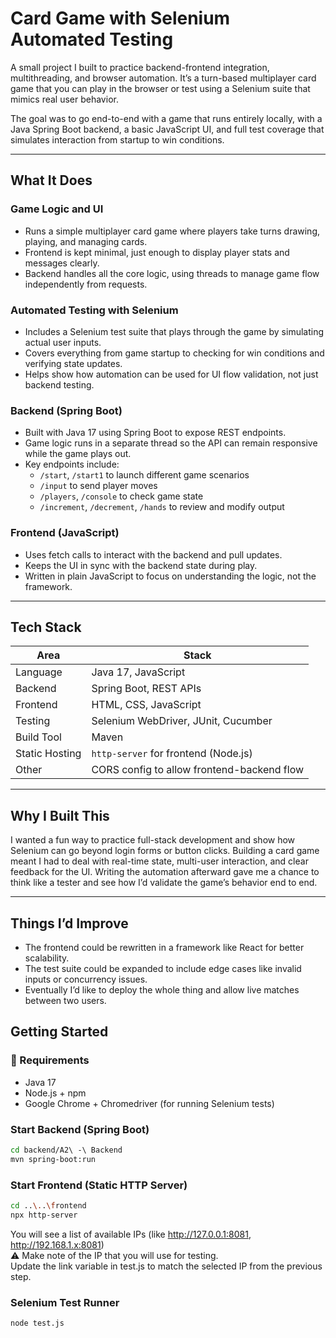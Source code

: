 # Card Game with Selenium Automated Testing

A small project I built to practice backend-frontend integration, multithreading, and browser automation. It’s a turn-based multiplayer card game that you can play in the browser or test using a Selenium suite that mimics real user behavior.

The goal was to go end-to-end with a game that runs entirely locally, with a Java Spring Boot backend, a basic JavaScript UI, and full test coverage that simulates interaction from startup to win conditions.

---

## What It Does

### Game Logic and UI

- Runs a simple multiplayer card game where players take turns drawing, playing, and managing cards.
- Frontend is kept minimal, just enough to display player stats and messages clearly.
- Backend handles all the core logic, using threads to manage game flow independently from requests.

### Automated Testing with Selenium

- Includes a Selenium test suite that plays through the game by simulating actual user inputs.
- Covers everything from game startup to checking for win conditions and verifying state updates.
- Helps show how automation can be used for UI flow validation, not just backend testing.

### Backend (Spring Boot)

- Built with Java 17 using Spring Boot to expose REST endpoints.
- Game logic runs in a separate thread so the API can remain responsive while the game plays out.
- Key endpoints include:
  - `/start`, `/start1` to launch different game scenarios
  - `/input` to send player moves
  - `/players`, `/console` to check game state
  - `/increment`, `/decrement`, `/hands` to review and modify output

### Frontend (JavaScript)

- Uses fetch calls to interact with the backend and pull updates.
- Keeps the UI in sync with the backend state during play.
- Written in plain JavaScript to focus on understanding the logic, not the framework.

---

## Tech Stack

| Area            | Stack                                     |
|-----------------|--------------------------------------------|
| Language         | Java 17, JavaScript                        |
| Backend          | Spring Boot, REST APIs                     |
| Frontend         | HTML, CSS, JavaScript                      |
| Testing          | Selenium WebDriver, JUnit, Cucumber        |
| Build Tool       | Maven                                      |
| Static Hosting   | `http-server` for frontend (Node.js)       |
| Other            | CORS config to allow frontend-backend flow |

---

## Why I Built This

I wanted a fun way to practice full-stack development and show how Selenium can go beyond login forms or button clicks. Building a card game meant I had to deal with real-time state, multi-user interaction, and clear feedback for the UI. Writing the automation afterward gave me a chance to think like a tester and see how I’d validate the game’s behavior end to end.

---

## Things I’d Improve

- The frontend could be rewritten in a framework like React for better scalability.
- The test suite could be expanded to include edge cases like invalid inputs or concurrency issues.
- Eventually I’d like to deploy the whole thing and allow live matches between two users.

## Getting Started

### 🔧 Requirements
- Java 17
- Node.js + npm
- Google Chrome + Chromedriver (for running Selenium tests)


### Start Backend (Spring Boot)
```bash
cd backend/A2\ -\ Backend
mvn spring-boot:run
```

### Start Frontend (Static HTTP Server)
```bash
cd ..\..\frontend
npx http-server
```
You will see a list of available IPs (like http://127.0.0.1:8081, http://192.168.1.x:8081)  
⚠️ Make note of the IP that you will use for testing.  
Update the link variable in test.js to match the selected IP from the previous step.

### Selenium Test Runner
```bash
node test.js
```
